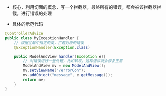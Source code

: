 
- 核心，利用切面的概念，写一个拦截器，最终所有的错误，都会被该拦截器拦截，进行错误的处理

- 具体的示范代码
```java
@ControllerAdvice
public class MyExceptionHandler {
    // 根据注解中指定的类，拦截对应的错误
    @ExceptionHandler(Exception.class)

    public ModelAndView handler(Exception e){
        // 对错误进行一些处理，比如转发，这样请求就会恢复正常
        ModelAndView mv = new ModelAndView();
        mv.setViewName("/errorCon");
        mv.addObject("message", e.getMessage());
        return mv;
    }
}
```